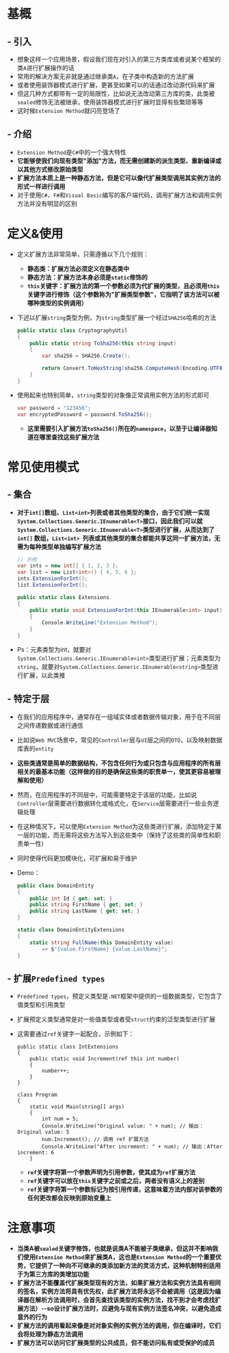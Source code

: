 # 基概

## - 引入

* 想象这样一个应用场景，假设我们现在对引入的第三方类库或者说某个框架的类`A`进行扩展操作的话
* 常用的解决方案无非就是通过继承类`A`，在子类中构造新的方法扩展
* 或者使用装饰器模式进行扩展，更甚至如果可以的话通过改动源代码来扩展
* 但这几种方式都带有一定的局限性，比如说无法改动第三方库的类，此类被`sealed`修饰无法被继承，使用装饰器模式进行扩展时显得有些繁琐等等
* 这时候`Extension Method`就闪亮登场了

## - 介绍

* `Extension Method`是`C#`中的一个强大特性
* **它能够使我们向现有类型"添加"方法，而无需创建新的派生类型、重新编译或以其他方式修改原始类型**
* **扩展方法本质上是一种静态方法，但是它可以像代扩展类型调用其实例方法的形式一样进行调用**
* 对于使用`C#`、`F#`和`Visual Basic`编写的客户端代码，调用扩展方法和调用实例方法并没有明显的区别

# 定义&使用

* 定义扩展方法非常简单，只需遵循以下几个规则：
  * **静态类：扩展方法必须定义在静态类中**
  * **静态方法：扩展方法本身必须是`static`修饰的**
  * **`this`关键字：扩展方法的第一个参数必须为代扩展的类型，且必须用`this`关键字进行修饰（这个参数称为"扩展类型参数"，它指明了该方法可以被哪种类型的实例调用）**

* 下述以扩展`string`类型为例，为`string`类型扩展一个经过`SHA256`哈希的方法

  ```c#
  public static class CryptographyUtil
  {
      public static string ToSha256(this string input)
      {
          var sha256 = SHA256.Create();
  
          return Convert.ToHexString(sha256.ComputeHash(Encoding.UTF8.GetBytes(input)));
      }
  }
  ```

* 使用起来也特别简单，`string`类型的对象像正常调用实例方法的形式即可

  ```c#
  var password = "123456";
  var encryptedPassword = password.ToSha256();
  ```

  * **这里需要引入扩展方法`toSha256()`所在的`namespace`，以至于让编译器知道在哪里查找这些扩展方法**

# 常见使用模式

## - 集合

* **对于`int[]`数组、`List<int>`列表或者其他类型的集合，由于它们统一实现`System.Collections.Generic.IEnumerable<T>`接口，因此我们可以就`System.Collections.Generic.IEnumerable<T>`类型进行扩展，从而达到了`int[]` 数组，`List<int> `列表或其他类型的集合都能共享这同一扩展方法，无需为每种类型单独编写扩展方法**

  ```c#
  // 示例
  var ints = new int[] { 1, 2, 3 };
  var list = new List<int>() { 4, 5, 6 };
  ints.ExtensionForInt();
  list.ExtensionForInt();
  
  public static class Extensions
  {
      public static void ExtensionForInt(this IEnumerable<int> input)
      {
          Console.WriteLine("Extension Method");
      }
  }
  ```

* Ps：元素类型为int，就要对`System.Collections.Generic.IEnumerable<int>`类型进行扩展；元素类型为`string`，就要对`System.Collections.Generic.IEnumerable<string>`类型进行扩展，以此类推	



## - 特定于层

* 在我们的应用程序中，通常存在一组域实体或者数据传输对象，用于在不同层之间传递数据或进行通信

* 比如说`Web MVC`场景中，常见的`Controller`层与`UI`层之间的`DTO`，以及映射数据库表的`entity`

* **这些类通常是简单的数据结构，不包含任何行为或只包含与应用程序的所有层相关的最基本功能（这样做的目的是确保这些类的职责单一，使其更容易被理解和使用）**

* 然而，在应用程序的不同层中，可能需要特定于该层的功能，比如说`Controller`层需要进行数据转化或格式化，在`Service`层需要进行一些业务逻辑处理

* 在这种情况下，可以使用`Extension Method`为这些类进行扩展，添加特定于某一层的功能，而无需将这些方法写入到这些类中（保持了这些类的简单性和职责单一性）

* 同时使得代码更加模块化，可扩展和易于维护

* Demo：

  ```c#
  public class DomainEntity
  {
      public int Id { get; set; }
      public string FirstName { get; set; }
      public string LastName { get; set; }
  }
  
  static class DomainEntityExtensions
  {
      static string FullName(this DomainEntity value)
          => $"{value.FirstName} {value.LastName}";
  }
  ```



## - 扩展`Predefined types`

* `Predefined types`，预定义类型是`.NET`框架中提供的一组数据类型，它包含了值类型和引用类型

* 扩展预定义类型通常是对一些值类型或者受`struct`约束的泛型类型进行扩展

* 这需要通过`ref`关键字一起配合，示例如下：

  ```c3
  public static class IntExtensions
  {
      public static void Increment(ref this int number)
      {
          number++;
      }
  }
  
  class Program
  {
      static void Main(string[] args)
      {
          int num = 5;
          Console.WriteLine("Original value: " + num); // 输出：Original value: 5 
          num.Increment(); // 调用 ref 扩展方法
          Console.WriteLine("After increment: " + num); // 输出：After increment: 6
      }
  ```

  * **`ref`关键字将第一个参数声明为引用参数，使其成为`ref`扩展方法**
  * **`ref`关键字可以放在`this`关键字之前或之后，两者没有语义上的差别**
  * **`ref`关键字将第一个参数标记为按引用传递，这意味着方法内部对该参数的任何更改都会反映到原始变量上**

# 注意事项

* **当类A被`sealed`关键字修饰，也就是说类A不能被子类继承，但这并不影响我们使用`Extension Method`来扩展类A，这也是`Extension Method`的一个重要优势，它提供了一种向不可继承的类添加新方法的灵活方式，这种机制特别适用于为第三方库的类增加功能**
* **扩展方法不能覆盖代扩展类型现有的方法，如果扩展方法和实例方法具有相同的签名，实例方法将具有优先权，此扩展方法将永远不会被调用（这是因为编译器在解析方法调用时，会首先查找该类型的实例方法，找不到才会考虑找扩展方法）--so设计扩展方法时，应避免与现有实例方法签名冲突，以避免造成意外的行为**
* **扩展方法的调用看起来像是对对象实例的实例方法的调用，但在编译时，它们会将处理为静态方法调用**
* **扩展方法可以访问它扩展类型的公共成员，但不能访问私有或受保护的成员**

